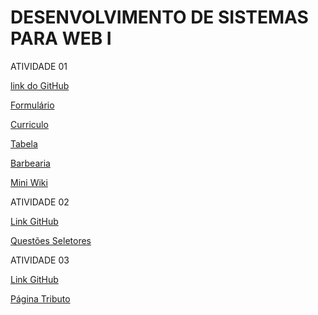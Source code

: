 # DESENVOLVIMENTO DE SISTEMAS PARA WEB I 

ATIVIDADE 01

[link do GitHub](https://github.com/codec21/web-I)

[Formulário](https://codec21.github.io/web-I/atividade-01/formulario.html)

[Curriculo](https://codec21.github.io/web-I/atividade-01/curriculo.html)

[Tabela](https://codec21.github.io/web-I/atividade-01/tabela.html)

[Barbearia](https://codec21.github.io/web-I/atividade-01/barbearia/home.html)

[Mini Wiki](https://codec21.github.io/web-I/atividade-01/mini-ziki-zap/MiniWiki.html)

ATIVIDADE 02

[Link GitHub](https://github.com/codec21/web-I/tree/main/atividade-02)

[Questões Seletores](https://codec21.github.io/web-I/atividade-02/atividadeSeletores.html)

ATIVIDADE 03

[Link GitHub](https://github.com/codec21/web-I/tree/main/atividade-03)

[Página Tributo](https://codec21.github.io/web-I/atividade-03/index.html)
